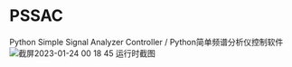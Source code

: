 # PSSAC
Python Simple Signal Analyzer Controller / Python简单频谱分析仪控制软件
![截屏2023-01-24 00 18 45](https://user-images.githubusercontent.com/100686975/214210553-586c2480-3607-460a-a158-dd312b037a2e.png)
运行时截图
